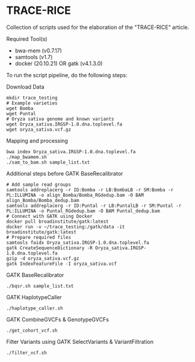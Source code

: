 # TRACE-RICE
Collection of scripts used for the elaboration of the "TRACE-RICE" article.

Required Tool(s)

* bwa-mem (v0.7.17)
* samtools (v1.7)
* docker (20.10.21) OR gatk (v4.1.3.0)

To run the script pipeline, do the following steps:

Download Data
```
mkdir trace_testing
# Example varieties
wget Bomba
wget Puntal
# Oryza sativa genome and known variants
wget Oryza_sativa.IRGSP-1.0.dna.toplevel.fa
wget oryza_sativa.vcf.gz
```

Mapping and processing
```
bwa index Oryza_sativa.IRGSP-1.0.dna.toplevel.fa
./map_bwamem.sh
./sam_to_bam.sh sample_list.txt
```

Additional steps before GATK BaseRecalibrator
```
# Add sample read groups
samtools addreplacerg -r ID:Bomba -r LB:BombaLB -r SM:Bomba -r PL:ILLUMINA -o align_Bomba/Bomba_RGdedup.bam -O BAM align_Bomba/Bomba_dedup.bam
samtools addreplacerg -r ID:Puntal -r LB:PuntalLB -r SM:Puntal -r PL:ILLUMINA -o Puntal_RGdedup.bam -O BAM Puntal_dedup.bam
# Connect with GATK using Docker
docker pull broadinstitute/gatk:latest
docker run -v ~/trace_testing:/gatk/data -it broadinstitute/gatk:latest
# Prepare required files
samtools faidx Oryza_sativa.IRGSP-1.0.dna.toplevel.fa
gatk CreateSequenceDictionary -R Oryza_sativa.IRGSP-1.0.dna.toplevel.fa
gzip -d oryza_sativa.vcf.gz
gatk IndexFeatureFile -I oryza_sativa.vcf
```

GATK BaseRecalibrator
```
./bqsr.sh sample_list.txt
```

GATK HaplotypeCaller
```
./haplotype_caller.sh
```

GATK CombineGVCFs & GenotypeGVCFs
```
./get_cohort_vcf.sh
```

Filter Variants using GATK SelectVariants & VariantFiltration
```
./filter_vcf.sh
```
